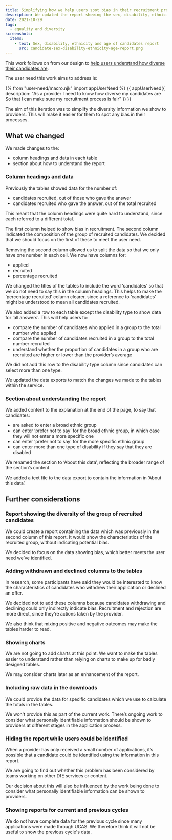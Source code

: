 ```yaml
---
title: Simplifying how we help users spot bias in their recruitment processes
description: We updated the report showing the sex, disability, ethnicity and age of candidates to focus on potential bias
date: 2021-10-29
tags:
  - equality and diversity
screenshots:
  items:
    - text: Sex, disability, ethnicity and age of candidates report
      src: candidate-sex-disability-ethnicity-age-report.png
---
```


This work follows on from our design to [help users understand how diverse their candidates are](/manage-teacher-training-applications/iterating-how-we-help-users-understand-how-diverse-their-candidates-are/).

The user need this work aims to address is:

{% from "user-need/macro.njk" import appUserNeed %}
{{ appUserNeed({
  description: "As a provider
I need to know how diverse my candidates are
So that I can make sure my recruitment process is fair"
}) }}

The aim of this iteration was to simplify the diversity information we show to providers. This will make it easier for them to spot any bias in their processes.

## What we changed

We made changes to the:

- column headings and data in each table
- section about how to understand the report

### Column headings and data

Previously the tables showed data for the number of:

- candidates recruited, out of those who gave the answer
- candidates recruited who gave the answer, out of the total recruited

This meant that the column headings were quite hard to understand, since each referred to a different total.

The first column helped to show bias in recruitment. The second column indicated the composition of the group of recruited candidates. We decided that we should focus on the first of these to meet the user need.

Removing the second column allowed us to split the data so that we only have one number in each cell. We now have columns for:

- applied
- recruited
- percentage recruited

We changed the titles of the tables to include the word ‘candidates’ so that we do not need to say this in the column headings. This helps to make the ‘percentage recruited’ column clearer, since a reference to ‘candidates’ might be understood to mean all candidates recruited.

We also added a row to each table except the disability type to show data for ‘all answers’. This will help users to:

- compare the number of candidates who applied in a group to the total number who applied
- compare the number of candidates recruited in a group to the total number recruited
- understand whether the proportion of candidates in a group who are recruited are higher or lower than the provider’s average

We did not add this row to the disability type column since candidates can select more than one type.

We updated the data exports to match the changes we made to the tables within the service.

### Section about understanding the report

We added content to the explanation at the end of the page, to say that candidates:

- are asked to enter a broad ethnic group
- can enter ‘prefer not to say’ for the broad ethnic group, in which case they will not enter a more specific one
- can enter ‘prefer not to say’ for the more specific ethnic group
- can enter more than one type of disability if they say that they are disabled

We renamed the section to ‘About this data’, reflecting the broader range of the section’s content.

We added a text file to the data export to contain the information in ‘About this data’.

## Further considerations

### Report showing the diversity of the group of recruited candidates

We could create a report containing the data which was previously in the second column of this report. It would show the characteristics of the recruited group, without indicating potential bias.

We decided to focus on the data showing bias, which better meets the user need we’ve identified.

### Adding withdrawn and declined columns to the tables

In research, some participants have said they would be interested to know the characteristics of candidates who withdrew their application or declined an offer.

We decided not to add these columns because candidates withdrawing and declining could only indirectly indicate bias. Recruitment and rejection are more direct, since they’re actions taken by the provider.

We also think that mixing positive and negative outcomes may make the tables harder to read.

### Showing charts

We are not going to add charts at this point. We want to make the tables easier to understand rather than relying on charts to make up for badly designed tables.

We may consider charts later as an enhancement of the report.

### Including raw data in the downloads

We could provide the data for specific candidates which we use to calculate the totals in the tables.

We won't provide this as part of the current work. There’s ongoing work to consider what personally identifiable information should be shown to providers at different stages in the application process.

### Hiding the report while users could be identified

When a provider has only received a small number of applications, it’s possible that a candidate could be identified using the information in this report.

We are going to find out whether this problem has been considered by teams working on other DfE services or content.

Our decision about this will also be influenced by the work being done to consider what personally identifiable information can be shown to providers.

### Showing reports for current and previous cycles

We do not have complete data for the previous cycle since many applications were made through UCAS. We therefore think it will not be useful to show the previous cycle's data.

